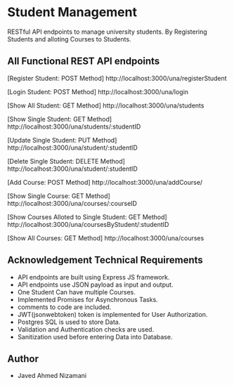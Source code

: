 
# Student Management

RESTful API endpoints to manage university students. By Registering Students and alloting Courses to Students.

## All Functional REST API endpoints

[Register Student: POST Method]
http://localhost:3000/una/registerStudent

[Login Student: POST Method]
http://localhost:3000/una/login

[Show All Student: GET Method]
http://localhost:3000/una/students

[Show Single Student: GET Method]
http://localhost:3000/una/students/:studentID

[Update Single Student: PUT Method]
http://localhost:3000/una/student/:studentID

[Delete Single Student: DELETE Method]
http://localhost:3000/una/student/:studentID

[Add Course: POST Method]
http://localhost:3000/una/addCourse/

[Show Single Course: GET Method]
http://localhost:3000/una/courses/:courseID

[Show Courses Alloted to Single Student: GET Method]
http://localhost:3000/una/coursesByStudent/:studentID

[Show All Courses: GET Method]
http://localhost:3000/una/courses


## Acknowledgement Technical Requirements

- API endpoints are built using Express JS framework.
- API endpoints use JSON payload as input and output.
- One Student Can have multiple Courses.
- Implemented Promises for Asynchronous Tasks.
- comments to code are included.
- JWT(jsonwebtoken) token is implemented for User Authorization.
- Postgres SQL is used to store Data.
- Validation and Authentication checks are used.
- Sanitization used before entering Data into Database.

## Author
- Javed Ahmed Nizamani

